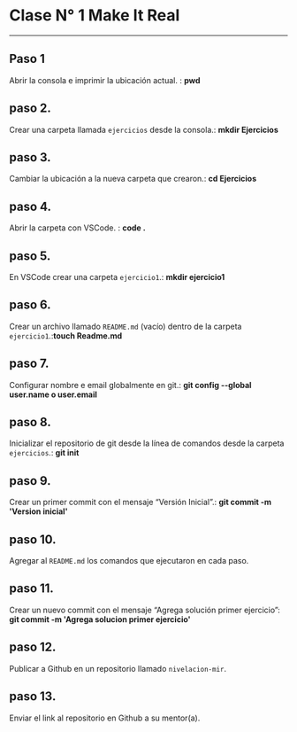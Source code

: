 
# Clase N° 1 Make It Real
---
## Paso 1
Abrir la consola e imprimir la ubicación actual. : **pwd**
## paso 2.
Crear una carpeta llamada `ejercicios` desde la consola.: **mkdir Ejercicios**
## paso 3.
Cambiar la ubicación a la nueva carpeta que crearon.: **cd Ejercicios**
## paso 4.
Abrir la carpeta con VSCode. : **code .**
## paso 5.
En VSCode crear una carpeta `ejercicio1`.: **mkdir ejercicio1**
## paso 6.
Crear un archivo llamado `README.md` (vacío) dentro de la carpeta `ejercicio1`.:**touch Readme.md**
## paso 7.
Configurar nombre e email globalmente en git.: **git config --global user.name o user.email**
## paso 8.
Inicializar el repositorio de git desde la línea de comandos desde la carpeta `ejercicios`.: **git init**
## paso 9.
Crear un primer commit con el mensaje “Versión Inicial”.: **git commit -m 'Version inicial'**
## paso 10.
Agregar al `README.md` los comandos que ejecutaron en cada paso.
## paso 11.
Crear un nuevo commit con el mensaje “Agrega solución primer ejercicio”: **git commit -m 'Agrega solucion primer ejercicio'**
## paso 12.
Publicar a Github en un repositorio llamado `nivelacion-mir`.
## paso 13.
 Enviar el link al repositorio en Github a su mentor(a).